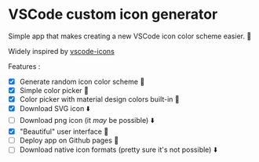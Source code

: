 # VSCode custom icon generator

Simple app that makes creating a new VSCode icon color scheme easier. :art:

Widely inspired by [vscode-icons](https://github.com/dhanishgajjar/vscode-icons)

Features :

* [x] Generate random icon color scheme :game_die:
* [x] Simple color picker :art:
* [x] Color picker with material design colors built-in :art:
* [x] Download SVG icon :arrow_down:
* [ ] Download png icon (it _may_ be possible) :arrow_down:
* [x] "Beautiful" user interface :art:
* [ ] Deploy app on Github pages :rocket:
* [ ] Download native icon formats (pretty sure it's not possible) :arrow_down:
